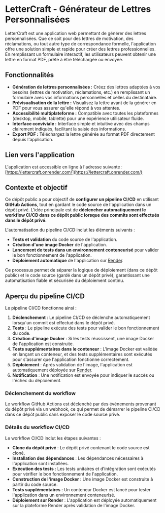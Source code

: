 # **LetterCraft - Générateur de Lettres Personnalisées**

LetterCraft est une application web permettant de générer des lettres personnalisées. Que ce soit pour des lettres de motivation, des réclamations, ou tout autre type de correspondance formelle, l'application offre une solution simple et rapide pour créer des lettres professionnelles. En remplissant un formulaire interactif, les utilisateurs peuvent obtenir une lettre en format PDF, prête à être téléchargée ou envoyée.

## **Fonctionnalités**

- **Génération de lettres personnalisées :** Créez des lettres adaptées à vos besoins (lettres de motivation, réclamations, etc.) en remplissant un formulaire avec vos informations personnelles et celles du destinataire.
- **Prévisualisation de la lettre :** Visualisez la lettre avant de la générer en PDF pour vous assurer qu'elle répond à vos attentes.
- **Accessibilité multiplateforme :** Compatible avec toutes les plateformes (desktop, mobile, tablette) pour une expérience utilisateur fluide.
- **Interface conviviale :** Interface simple et intuitive avec des champs clairement indiqués, facilitant la saisie des informations.
- **Export PDF :** Téléchargez la lettre générée au format PDF directement depuis l'application.

## **Lien vers l'application**

L'application est accessible en ligne à l'adresse suivante :  
[https://lettercraft.onrender.com/](https://lettercraft.onrender.com/)

## **Contexte et objectif**

Ce dépôt public a pour objectif de **configurer un pipeline CI/CD** en utilisant **GitHub Actions**, tout en gardant le code source de l'application dans un dépôt privé. L'idée principale est de **déclencher automatiquement le workflow CI/CD dans ce dépôt public lorsque des commits sont effectués dans le dépôt privé**.

L'automatisation du pipeline CI/CD inclut les éléments suivants :
- **Tests et validation** du code source de l'application.
- **Création d'une image Docker** de l'application.
- **Lancement de tests dans un environnement conteneurisé** pour valider le bon fonctionnement de l'application.
- **Déploiement automatique** de l'application sur [Render](https://render.com).

Ce processus permet de séparer la logique de déploiement (dans ce dépôt public) et le code source (gardé dans un dépôt privé), garantissant une automatisation fiable et sécurisée du déploiement continu.

## **Aperçu du pipeline CI/CD**

Le pipeline CI/CD fonctionne ainsi :

1. **Déclenchement** : Le pipeline CI/CD se déclenche automatiquement lorsqu'un commit est effectué dans le dépôt privé.
2. **Tests** : Le pipeline exécute des tests pour valider le bon fonctionnement du code.
3. **Création d'image Docker** : Si les tests réussissent, une image Docker de l'application est construite.
4. **Tests supplémentaires dans le conteneur** : L'image Docker est validée en lançant un conteneur, et des tests supplémentaires sont exécutés pour s'assurer que l'application fonctionne correctement.
5. **Déploiement** : Après validation de l'image, l'application est automatiquement déployée sur [Render](https://render.com).
6. **Notification** : Une notification est envoyée pour indiquer le succès ou l'échec du déploiement.

### **Déclenchement du workflow**

Le workflow GitHub Actions est déclenché par des événements provenant du dépôt privé via un webhook, ce qui permet de démarrer le pipeline CI/CD dans ce dépôt public sans exposer le code source privé.

### **Détails du workflow CI/CD**

Le workflow CI/CD inclut les étapes suivantes :

- **Clone du dépôt privé** : Le dépôt privé contenant le code source est cloné.
- **Installation des dépendances** : Les dépendances nécessaires à l'application sont installées.
- **Exécution des tests** : Les tests unitaires et d'intégration sont exécutés pour vérifier le bon fonctionnement de l'application.
- **Construction de l'image Docker** : Une image Docker est construite à partir du code source.
- **Tests supplémentaires** : Un conteneur Docker est lancé pour tester l'application dans un environnement conteneurisé.
- **Déploiement sur Render** : L'application est déployée automatiquement sur la plateforme Render après validation de l'image Docker.

